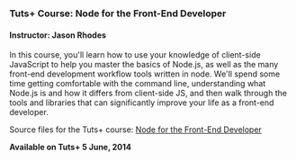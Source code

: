 ### Tuts+ Course: Node for the Front-End Developer
#### Instructor: Jason Rhodes

In this course, you'll learn how to use your knowledge of client-side JavaScript to help you master the basics of Node.js, as well as the many front-end development workflow tools written in node. We'll spend some time getting comfortable with the command line, understanding what Node.js is and how it differs from client-side JS, and then walk through the tools and libraries that can significantly improve your life as a front-end developer.

Source files for the Tuts+ course: [Node for the Front-End Developer](https://courses.tutsplus.com/)

**Available on Tuts+ 5 June, 2014**


